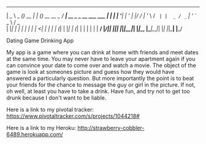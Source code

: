 ____       _       _    _              ____
|  _ \ _ __(_)_ __ | | _(_)_ __   __ _ / ___| __ _ _ __ ___   ___
| | | | '__| | '_ \| |/ / | '_ \ / _` | |  _ / _` | '_ ` _ \ / _ \
| |_| | |  | | | | |   <| | | | | (_| | |_| | (_| | | | | | |  __/
|____/|_|  |_|_| |_|_|\_\_|_| |_|\__, |\____|\__,_|_| |_| |_|\___|
                                 |___/

Dating Game Drinking App

My app is a game where you can drink at home with friends and meet dates at the same time. You may never have to leave your apartment again if you can convince your date to come over and watch a movie. The object of the game is look at someones picture and guess how they would have answered a particularly question. But more importantly the point is to beat your friends for the chance to message the guy or girl in the picture. If not, oh well, at least you have to take a drink. Have fun, and try not to get too drunk because I don't want to be liable.

Here is a link to my pivotal tracker: https://www.pivotaltracker.com/s/projects/1044218#

Here is a link to my Heroku: http://strawberry-cobbler-6489.herokuapp.com/

